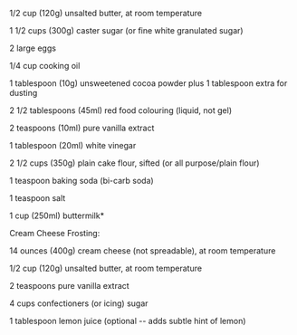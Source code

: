 1/2 cup (120g) unsalted butter, at room temperature

1 1/2 cups (300g) caster sugar (or fine white granulated sugar)

2 large eggs

1/4 cup cooking oil

1 tablespoon (10g) unsweetened cocoa powder plus 1 tablespoon extra for dusting

2 1/2 tablespoons (45ml) red food colouring (liquid, not gel)

2 teaspoons (10ml) pure vanilla extract

1 tablespoon (20ml) white vinegar

2 1/2 cups (350g) plain cake flour, sifted (or all purpose/plain flour)

1 teaspoon baking soda (bi-carb soda)

1 teaspoon salt

1 cup (250ml) buttermilk*

Cream Cheese Frosting:

14 ounces (400g) cream cheese (not spreadable), at room temperature

1/2 cup (120g) unsalted butter, at room temperature

2 teaspoons pure vanilla extract

4 cups confectioners (or icing) sugar

1 tablespoon lemon juice (optional -- adds subtle hint of lemon)


